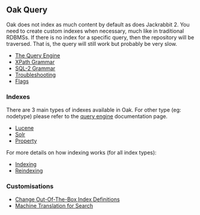<!--
   Licensed to the Apache Software Foundation (ASF) under one or more
   contributor license agreements.  See the NOTICE file distributed with
   this work for additional information regarding copyright ownership.
   The ASF licenses this file to You under the Apache License, Version 2.0
   (the "License"); you may not use this file except in compliance with
   the License.  You may obtain a copy of the License at

       http://www.apache.org/licenses/LICENSE-2.0

   Unless required by applicable law or agreed to in writing, software
   distributed under the License is distributed on an "AS IS" BASIS,
   WITHOUT WARRANTIES OR CONDITIONS OF ANY KIND, either express or implied.
   See the License for the specific language governing permissions and
   limitations under the License.
  -->

## Oak Query

Oak does not index as much content by default as does Jackrabbit
2. You need to create custom indexes when necessary, much like in
traditional RDBMSs. If there is no index for a specific query, then
the repository will be traversed. That is, the query will still work
but probably be very slow.

* [The Query Engine](./query-engine.html)
* [XPath Grammar](./grammar-xpath.html)
* [SQL-2 Grammar](./grammar-sql2.html)
* [Troubleshooting](./query-troubleshooting.html)
* [Flags](./flags.html)

### Indexes

There are 3 main types of indexes available in Oak. For other type
(eg: nodetype) please refer to the [query engine](./query-engine.html)
documentation page.

* [Lucene](./lucene.html)
* [Solr](./solr.html)
* [Property](./property-index.html)

For more details on how indexing works (for all index types):

* [Indexing](indexing.html) 
* [Reindexing](indexing.html#Reindexing)

### Customisations

* [Change Out-Of-The-Box Index Definitions](./ootb-index-change.html)
* [Machine Translation for Search](./search-mt.html)


